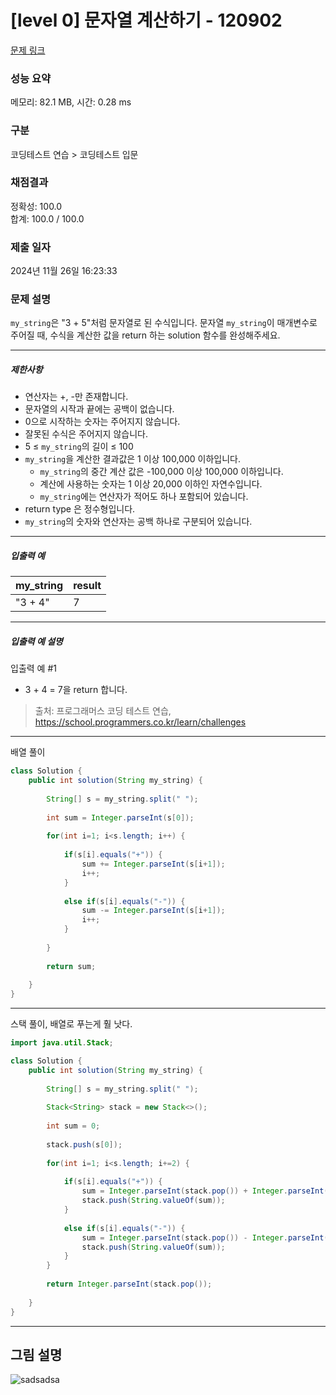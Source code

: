 # [level 0] 문자열 계산하기 - 120902 

[문제 링크](https://school.programmers.co.kr/learn/courses/30/lessons/120902) 

### 성능 요약

메모리: 82.1 MB, 시간: 0.28 ms

### 구분

코딩테스트 연습 > 코딩테스트 입문

### 채점결과

정확성: 100.0<br/>합계: 100.0 / 100.0

### 제출 일자

2024년 11월 26일 16:23:33

### 문제 설명

<p><code>my_string</code>은 "3 + 5"처럼 문자열로 된 수식입니다. 문자열 <code>my_string</code>이 매개변수로 주어질 때, 수식을 계산한 값을 return 하는 solution 함수를 완성해주세요.</p>

<hr>

<h5>제한사항</h5>

<ul>
<li>연산자는 +, -만 존재합니다.</li>
<li>문자열의 시작과 끝에는 공백이 없습니다.</li>
<li>0으로 시작하는 숫자는 주어지지 않습니다.</li>
<li>잘못된 수식은 주어지지 않습니다.</li>
<li>5 ≤ <code>my_string</code>의 길이 ≤ 100</li>
<li><code>my_string</code>을&nbsp;계산한 결과값은 1 이상 100,000 이하입니다.

<ul>
<li><code>my_string</code>의 중간 계산 값은 -100,000 이상 100,000 이하입니다.</li>
<li>계산에 사용하는 숫자는 1 이상 20,000 이하인 자연수입니다.</li>
<li><code>my_string</code>에는 연산자가 적어도 하나 포함되어 있습니다.</li>
</ul></li>
<li>return type 은 정수형입니다.</li>
<li><code>my_string</code>의 숫자와 연산자는 공백 하나로 구분되어 있습니다.</li>
</ul>

<hr>

<h5>입출력 예</h5>
<table class="table">
        <thead><tr>
<th>my_string</th>
<th>result</th>
</tr>
</thead>
        <tbody><tr>
<td>"3 + 4"</td>
<td>7</td>
</tr>
</tbody>
      </table>
<hr>

<h5>입출력 예 설명</h5>

<p>입출력 예 #1</p>

<ul>
<li>3 + 4 = 7을 return 합니다.</li>
</ul>


> 출처: 프로그래머스 코딩 테스트 연습, https://school.programmers.co.kr/learn/challenges
>
---

배열 풀이

```java
class Solution {
    public int solution(String my_string) {
        
        String[] s = my_string.split(" ");
        
        int sum = Integer.parseInt(s[0]);
        
        for(int i=1; i<s.length; i++) {
            
            if(s[i].equals("+")) {
                sum += Integer.parseInt(s[i+1]);
                i++;
            } 
            
            else if(s[i].equals("-")) {
                sum -= Integer.parseInt(s[i+1]);
                i++;
            }       
            
        }
        
        return sum;
        
    }
}
```

---

스택 풀이, 배열로 푸는게 훨 낫다.

```java
import java.util.Stack;

class Solution {
    public int solution(String my_string) {
        
        String[] s = my_string.split(" ");
        
        Stack<String> stack = new Stack<>();
        
        int sum = 0;
        
        stack.push(s[0]);
            
        for(int i=1; i<s.length; i+=2) {
            
            if(s[i].equals("+")) {                
                sum = Integer.parseInt(stack.pop()) + Integer.parseInt(s[i+1]);
                stack.push(String.valueOf(sum));
            }
            
            else if(s[i].equals("-")) {
                sum = Integer.parseInt(stack.pop()) - Integer.parseInt(s[i+1]);
                stack.push(String.valueOf(sum));
            }            
        }
        
        return Integer.parseInt(stack.pop());
        
    }
}
```

---

## 그림 설명

![sadsadsa](https://github.com/user-attachments/assets/b2a70ead-42ca-40af-b327-c3e84cf713bd)
